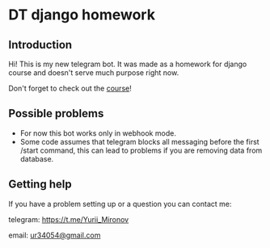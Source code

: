 # DT django homework

## Introduction
Hi! This is my new telegram bot. It was made as a homework for django course and doesn't serve much purpose right now.

Don't forget to check out the [course](https://www.youtube.com/playlist?list=PLQ09TvuOLytTca-0iXr09Ncohrs7qz5ju)!

## Possible problems
* For now this bot works only in webhook mode.
* Some code assumes that telegram blocks all messaging before the first /start command, 
this can lead to problems if you are removing data from database.

## Getting help
If you have a problem setting up or a question you can contact me:

telegram: https://t.me/Yurii_Mironov

email: ur34054@gmail.com
